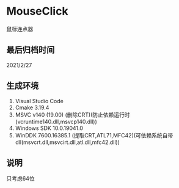 # MouseClick

鼠标连点器

## 最后归档时间

2021/2/27

## 生成环境

1. Visual Studio Code
2. Cmake 3.19.4
3. MSVC v140 (19.00) (删除CRT)(防止依赖运行时(vcruntime140.dll,msvcp140.dll))
4. Windows SDK 10.0.19041.0
5. WinDDK 7600.16385.1 (提取CRT,ATL71,MFC42)(可依赖系统自带dll(msvcrt.dll,msvcirt.dll,atl.dll,mfc42.dll))

## 说明

只考虑64位
